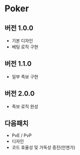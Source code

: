 # Poker

## 버전 1.0.0
- 기본 디자인
- 베팅 로직 구현

## 버전 1.1.0
- 일부 족보 구현

## 버전 2.0.0
- 족보 로직 완성

## 다음패치
- PvE / PvP
- 디자인
- 코드 효율성 및 가독성 증진(언젠가)
